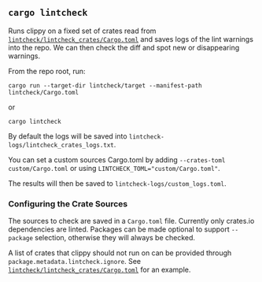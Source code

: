## `cargo lintcheck`

Runs clippy on a fixed set of crates read from
[`lintcheck/lintcheck_crates/Cargo.toml`] and saves logs of the lint warnings
into the repo.  We can then check the diff and spot new or disappearing
warnings.

From the repo root, run:

```
cargo run --target-dir lintcheck/target --manifest-path lintcheck/Cargo.toml
```

or

```
cargo lintcheck
```

By default the logs will be saved into
`lintcheck-logs/lintcheck_crates_logs.txt`.

You can set a custom sources Cargo.toml by adding
`--crates-toml custom/Cargo.toml` or using `LINTCHECK_TOML="custom/Cargo.toml"`.

The results will then be saved to `lintcheck-logs/custom_logs.toml`.

### Configuring the Crate Sources

The sources to check are saved in a `Cargo.toml` file. Currently only crates.io
dependencies are linted. Packages can be made optional to support `--package`
selection, otherwise they will always be checked.

A list of crates that clippy should not run on can be provided through
`package.metadata.lintcheck.ignore`. See 
[`lintcheck/lintcheck_crates/Cargo.toml`] for an example.

[`lintcheck/lintcheck_crates/Cargo.toml`]: ./lintcheck_crates/Cargo.toml
